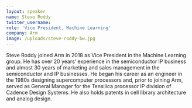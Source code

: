 ```yaml
---
layout: speaker
name: Steve Roddy
twitter_username:
role: 'Vice President, Machine Learning'
company: Arm
image: /uploads/steve-roddy-bw.jpg
---
```


Steve Roddy joined Arm in 2018 as Vice President in the Machine Learning group. He has over 20 years’ experience in the semiconductor IP business and almost 30 years of marketing and sales management in the semiconductor and IP businesses. He began his career as an engineer in the 1980s designing supercomputer processors and, prior to joining Arm, served as General Manager for the Tensilica processor IP division of Cadence Design Systems. He also holds patents in cell library architecture and analog design.